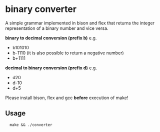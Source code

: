 # binary converter

A simple grammar implemented in bison and flex that returns the integer representation of a binary number and vice versa.

**binary to decimal conversion (prefix b)**
e.g.
* b101010
* b-1110 (it is also possible to return a negative number)
* b+1111

**decimal to binary conversion (prefix d)**
e.g.
* d20
* d-10
* d+5

Please install bison, flex and gcc **before** execution of make!

## Usage
```
  make && ./converter
```
